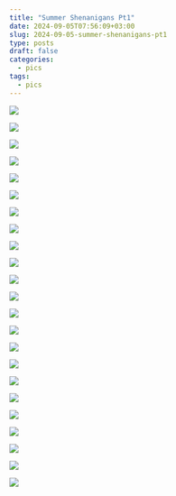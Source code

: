 ```yaml
---
title: "Summer Shenanigans Pt1"
date: 2024-09-05T07:56:09+03:00
slug: 2024-09-05-summer-shenanigans-pt1
type: posts
draft: false
categories:
  - pics
tags:
  - pics
---
```



  ![](/images/Summer-shenanigans-pt1/5-24_1.jpg)
  <!--more-->
  ![](/images/Summer-shenanigans-pt1/5-24_2.jpg)

  ![](/images/Summer-shenanigans-pt1/5-24_3.jpg)





  ![](/images/Summer-shenanigans-pt1/6-15_3.jpg)
 
  ![](/images/Summer-shenanigans-pt1/6-15_1.jpg)

  ![](/images/Summer-shenanigans-pt1/6-15_13.jpg)

  ![](/images/Summer-shenanigans-pt1/6-15_5.jpg)

  ![](/images/Summer-shenanigans-pt1/6-15_6.jpg)

  ![](/images/Summer-shenanigans-pt1/6-15_9.jpg)

  ![](/images/Summer-shenanigans-pt1/6-15_11.jpg)

  ![](/images/Summer-shenanigans-pt1/6-15_12.jpg)





  ![](/images/Summer-shenanigans-pt1/6-21_1.jpg)

  ![](/images/Summer-shenanigans-pt1/6-21_2.jpg)

  ![](/images/Summer-shenanigans-pt1/6-21_3.jpg)

  ![](/images/Summer-shenanigans-pt1/6-21_4.jpg)

  ![](/images/Summer-shenanigans-pt1/6-21_5.jpg)

  ![](/images/Summer-shenanigans-pt1/6-21_6.jpg)

  ![](/images/Summer-shenanigans-pt1/6-21_7.jpg)

  ![](/images/Summer-shenanigans-pt1/6-21_8.jpg)





  ![](/images/Summer-shenanigans-pt1/6-28_1.jpg)

  ![](/images/Summer-shenanigans-pt1/6-28_2.jpg)

  ![](/images/Summer-shenanigans-pt1/6-28_3.jpg)





  ![](/images/Summer-shenanigans-pt1/7-06_2.jpg)

